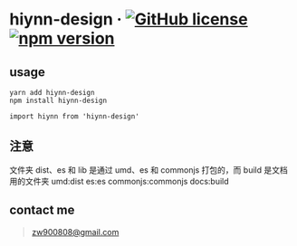 # hiynn-design &middot; [![GitHub license](https://img.shields.io/badge/license-MIT-blue.svg)](https://github.com/hiynn-com/hiynn-design) [![npm version](https://img.shields.io/npm/v/hiynn-design.svg)](https://www.npmjs.com/package/hiynn-design)

## usage

```
yarn add hiynn-design
npm install hiynn-design
```

```
import hiynn from 'hiynn-design'
```

## 注意

文件夹 dist、es 和 lib 是通过 umd、es 和 commonjs 打包的，而 build 是文档用的文件夹
umd:dist
es:es
commonjs:commonjs
docs:build

## contact me

> zw900808@gmail.com
